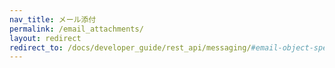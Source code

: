 ```yaml
---
nav_title: メール添付
permalink: /email_attachments/
layout: redirect
redirect_to: /docs/developer_guide/rest_api/messaging/#email-object-specification
---
```

